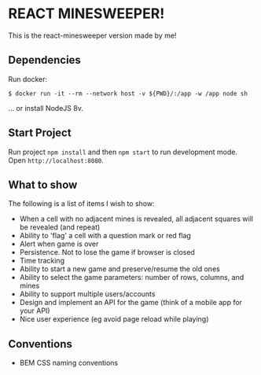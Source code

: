 # REACT MINESWEEPER!
This is the react-minesweeper version made by me!

## Dependencies
Run docker:
```
$ docker run -it --rm --network host -v ${PWD}/:/app -w /app node sh
```
... or install NodeJS 8v.

## Start Project
Run project `npm install` and then `npm start` to run development mode.
Open `http://localhost:8080`.

## What to show
The following is a list of items I wish to show:
* When a cell with no adjacent mines is revealed, all adjacent squares will be revealed (and repeat)
* Ability to 'flag' a cell with a question mark or red flag
* Alert when game is over
* Persistence. Not to lose the game if browser is closed
* Time tracking
* Ability to start a new game and preserve/resume the old ones
* Ability to select the game parameters: number of rows, columns, and mines
* Ability to support multiple users/accounts
* Design and implement an API for the game (think of a mobile app for your API)
* Nice user experience (eg avoid page reload while playing)

## Conventions
- BEM CSS naming conventions